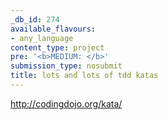```yaml
---
_db_id: 274
available_flavours:
- any_language
content_type: project
pre: '<b>MEDIUM: </b>'
submission_type: nosubmit
title: lots and lots of tdd katas
---
```


http://codingdojo.org/kata/